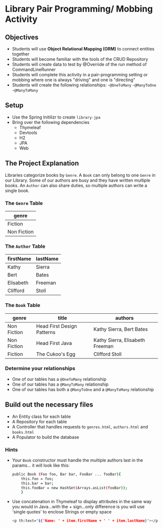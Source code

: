 # Library Pair Programming/ Mobbing Activity

## Objectives
- Students will use **Object Relational Mapping (ORM)** to connect entities together 
- Students will become familiar with the tools of the CRUD Repository
- Students will create data to test by @Override of the run method of CommandLineRunner
- Students will complete this activity in a pair-programming setting or mobbing where one is always "driving" and one is "directing"
- Students will create the following relationships:
  -`@OneToMany`
  -`@ManyToOne`
  -`@ManyToMany`


## Setup
- Use the Spring Initilizr to create `library-jpa`
- Bring over the following dependencies
  - Thymeleaf
  - Devtools
  - H2
  - JPA
  - Web

## The Project Explanation
Libraries categorize books by `Genre`. A `Book` can only belong to one `Genre` in our Library. Some of our authors are busy and they have written multiple books. An `Author` can also share duties, so multiple authors can write a single book. 

### The `Genre` Table
|genre|
|----|
|Fiction|
|Non Fiction|

### The `Author` Table
|firstName|lastName|
|----|--------|
|Kathy|Sierra|
|Bert|Bates|
|Elisabeth|Freeman|
|Clifford|Stoll|

### The `Book` Table
|genre|title|authors|
|----|--------|---|
|Non Fiction|Head First Design Patterns|Kathy Sierra, Bert Bates|
|Non Fiction|Head First Java|Kathy Sierra, Elisabeth Freeman|
|Fiction|The Cukoo's Egg|Clifford Stoll|

### Determine your relationships
- One of our tables has a `@OneToMany` relationship
- One of our tables has a `@ManyToMany` relationship
- One of our tables has both a `@ManyToOne` and a `@ManyToMany` relationship

## Build out the necessary files
- An Entity class for each table
- A Repository for each table
- A Controller that handles requests to `genres.html`, `authors.html` and `books.html`
- A Populator to build the database 

### Hints
- Your `Book` constructor must handle the multiple authors last in the params... it will look like this:
  ```bash
  public Book (Foo foo, Bar bar, FooBar ... fooBar){
      this.foo = foo;
      this.bar = bar;
      this.fooBar = new HashSet(Arrays.asList(fooBar));
      }
   ```
 - Use concatenation in Thymeleaf to display attributes in the same way you would in Java...with the + sign...only difference is you will use 'single quotes' to enclose Strings or empty space
   ```bash
   <p th:text="${'Name: ' + item.firstName + ' ' + item.lastName}"></p>
   ```
   
